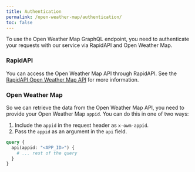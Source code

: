 ```yaml
---
title: Authentication
permalink: /open-weather-map/authentication/
toc: false
---
```


To use the Open Weather Map GraphQL endpoint, you need to authenticate your requests with our service via RapidAPI and Open Weather Map.

### RapidAPI

You can access the Open Weather Map API through RapidAPI. See the [RapidAPI Open Weather Map API](https://rapidapi.com/community/api/open-weather-map) for more information.

### Open Weather Map

So we can retrieve the data from the Open Weather Map API, you need to provide your Open Weather Map `appid`. You can do this in one of two ways:

1. Include the `appid` in the request header as `x-owm-appid`.
2. Pass the `appid` as an argument in the `api` field.

```graphql
query {
  api(appid: "<APP_ID>") {
    # ... rest of the query
  }
}
```
